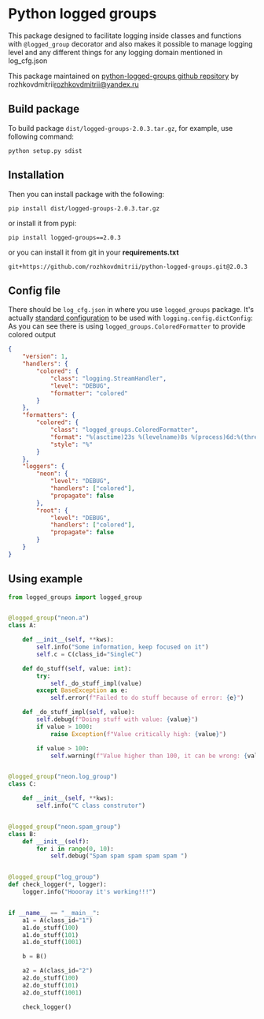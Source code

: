# Python logged groups

This package designed to facilitate logging inside classes and functions with `@logged_group` decorator and also makes it possible
to manage logging level and any different things for any logging domain mentioned in log_cfg.json

This package maintained on [python-logged-groups github repsitory](https://github.com/rozhkovdmitrii/python-logged-groups) by rozhkovdmitrii<rozhkovdmitrii@yandex.ru> 

## Build package

To build package `dist/logged-groups-2.0.3.tar.gz`, for example, use following command:

```
python setup.py sdist
```

## Installation 

Then you can install package with the following:

```
pip install dist/logged-groups-2.0.3.tar.gz
```

or install it from pypi:

```
pip install logged-groups==2.0.3
```

or you can install it from git in your **requirements.txt**

```
git+https://github.com/rozhkovdmitrii/python-logged-groups.git@2.0.3
```

## Config file

There should be `log_cfg.json` in where you use `logged_groups` package. It's actually [standard configuration](https://docs.python.org/3/library/logging.config.html#configuration-functions) to be used with `logging.config.dictConfig`:
As you can see there is using `logged_groups.ColoredFormatter` to provide colored output

```json
{
    "version": 1,
    "handlers": {
        "colored": {
            "class": "logging.StreamHandler",
            "level": "DEBUG",
            "formatter": "colored"
        }
    },
    "formatters": {
        "colored": {
            "class": "logged_groups.ColoredFormatter",
            "format": "%(asctime)23s %(levelname)8s %(process)6d:%(threadName)-10s %(name)20s:%(class)-30s %(message)s",
            "style": "%"
        }
    },
    "loggers": {
        "neon": {
            "level": "DEBUG",
            "handlers": ["colored"],
            "propagate": false
        },
        "root": {
            "level": "DEBUG",
            "handlers": ["colored"],
            "propagate": false
        }
    }
}
```

## Using example

```python
from logged_groups import logged_group


@logged_group("neon.a")
class A:

    def __init__(self, **kws):
        self.info("Some information, keep focused on it")
        self.c = C(class_id="SingleC")

    def do_stuff(self, value: int):
        try:
            self._do_stuff_impl(value)
        except BaseException as e:
            self.error(f"Failed to do stuff because of error: {e}")

    def _do_stuff_impl(self, value):
        self.debug(f"Doing stuff with value: {value}")
        if value > 1000:
            raise Exception(f"Value critically high: {value}")

        if value > 100:
            self.warning(f"Value higher than 100, it can be wrong: {value}")


@logged_group("neon.log_group")
class C:

    def __init__(self, **kws):
        self.info("C class construtor")


@logged_group("neon.spam_group")
class B:
    def __init__(self):
        for i in range(0, 10):
            self.debug("Spam spam spam spam spam ")


@logged_group("log_group")
def check_logger(*, logger):
    logger.info("Hoooray it's working!!!")


if __name__ == "__main__":
    a1 = A(class_id="1")
    a1.do_stuff(100)
    a1.do_stuff(101)
    a1.do_stuff(1001)

    b = B()

    a2 = A(class_id="2")
    a2.do_stuff(100)
    a2.do_stuff(101)
    a2.do_stuff(1001)

    check_logger()
```
